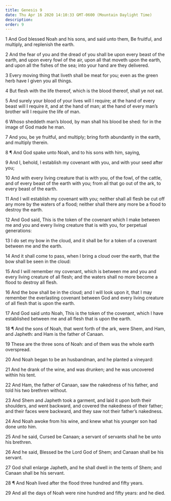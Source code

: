```yaml
---
title: Genesis 9
date: Thu Apr 16 2020 14:10:33 GMT-0600 (Mountain Daylight Time)
description: 
order: 9
---
```


<p>
  1 And God blessed Noah and his sons, and said unto them, Be fruitful, and
  multiply, and replenish the earth.
</p>
<p>
  2 And the fear of you and the dread of you shall be upon every beast of the
  earth, and upon every fowl of the air, upon all that moveth upon the earth,
  and upon all the fishes of the sea; into your hand are they delivered.
</p>
<p>
  3 Every moving thing that liveth shall be meat for you; even as the green herb
  have I given you all things.
</p>
<p>
  4 But flesh with the life thereof, which is the blood thereof, shall ye not
  eat.
</p>
<p>
  5 And surely your blood of your lives will I require; at the hand of every
  beast will I require it, and at the hand of man; at the hand of every
  man&#x2019;s brother will I require the life of man.
</p>
<p>
  6 Whoso sheddeth man&#x2019;s blood, by man shall his blood be shed: for in
  the image of God made he man.
</p>
<p>
  7 And you, be ye fruitful, and multiply; bring forth abundantly in the earth,
  and multiply therein.
</p>
<p>8 &#xB6; And God spake unto Noah, and to his sons with him, saying,</p>
<p>
  9 And I, behold, I establish my covenant with you, and with your seed after
  you;
</p>
<p>
  10 And with every living creature that is with you, of the fowl, of the
  cattle, and of every beast of the earth with you; from all that go out of the
  ark, to every beast of the earth.
</p>
<p>
  11 And I will establish my covenant with you; neither shall all flesh be cut
  off any more by the waters of a flood; neither shall there any more be a flood
  to destroy the earth.
</p>
<p>
  12 And God said, This is the token of the covenant which I make between me and
  you and every living creature that is with you, for perpetual generations:
</p>
<p>
  13 I do set my bow in the cloud, and it shall be for a token of a covenant
  between me and the earth.
</p>
<p>
  14 And it shall come to pass, when I bring a cloud over the earth, that the
  bow shall be seen in the cloud:
</p>
<p>
  15 And I will remember my covenant, which is between me and you and every
  living creature of all flesh; and the waters shall no more become a flood to
  destroy all flesh.
</p>
<p>
  16 And the bow shall be in the cloud; and I will look upon it, that I may
  remember the everlasting covenant between God and every living creature of all
  flesh that is upon the earth.
</p>
<p>
  17 And God said unto Noah, This is the token of the covenant, which I have
  established between me and all flesh that is upon the earth.
</p>
<p>
  18 &#xB6; And the sons of Noah, that went forth of the ark, were Shem, and
  Ham, and Japheth: and Ham is the father of Canaan.
</p>
<p>
  19 These are the three sons of Noah: and of them was the whole earth
  overspread.
</p>
<p>20 And Noah began to be an husbandman, and he planted a vineyard:</p>
<p>
  21 And he drank of the wine, and was drunken; and he was uncovered within his
  tent.
</p>
<p>
  22 And Ham, the father of Canaan, saw the nakedness of his father, and told
  his two brethren without.
</p>
<p>
  23 And Shem and Japheth took a garment, and laid it upon both their shoulders,
  and went backward, and covered the nakedness of their father; and their faces
  were backward, and they saw not their father&#x2019;s nakedness.
</p>
<p>
  24 And Noah awoke from his wine, and knew what his younger son had done unto
  him.
</p>
<p>
  25 And he said, Cursed be Canaan; a servant of servants shall he be unto his
  brethren.
</p>
<p>
  26 And he said, Blessed be the Lord God of Shem; and Canaan shall be his
  servant.
</p>
<p>
  27 God shall enlarge Japheth, and he shall dwell in the tents of Shem; and
  Canaan shall be his servant.
</p>
<p>28 &#xB6; And Noah lived after the flood three hundred and fifty years.</p>
<p>
  29 And all the days of Noah were nine hundred and fifty years: and he died.
</p>
